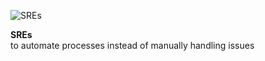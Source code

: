 ![SREs](/images/home/icon-wheel.svg)

**SREs** \
to automate processes instead of manually handling issues
